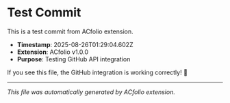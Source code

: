# Test Commit

This is a test commit from ACfolio extension.

- **Timestamp**: 2025-08-26T01:29:04.602Z
- **Extension**: ACfolio v1.0.0
- **Purpose**: Testing GitHub API integration

If you see this file, the GitHub integration is working correctly! 🎉

---

*This file was automatically generated by ACfolio extension.*